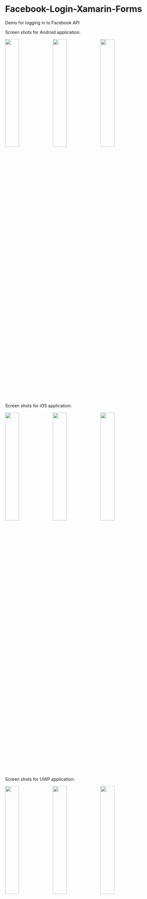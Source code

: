 # Facebook-Login-Xamarin-Forms
Demo for logging in to Facebook API

Screen shots for Android application:

<img src="https://github.com/HoussemDellai/Facebook-Login-Xamarin-Forms/blob/master/items/android1.png?raw=true" width="30%"/>
<img src="https://github.com/HoussemDellai/Facebook-Login-Xamarin-Forms/blob/master/items/android2.png?raw=true" width="30%"/>
<img src="https://github.com/HoussemDellai/Facebook-Login-Xamarin-Forms/blob/master/items/android3.png?raw=true" width="30%"/>

Screen shots for iOS application:

<img src="https://github.com/HoussemDellai/Facebook-Login-Xamarin-Forms/blob/master/items/ios1.jpg?raw=true" width="30%"/>
<img src="https://github.com/HoussemDellai/Facebook-Login-Xamarin-Forms/blob/master/items/ios2.jpg?raw=true" width="30%"/>
<img src="https://github.com/HoussemDellai/Facebook-Login-Xamarin-Forms/blob/master/items/ios3.jpg?raw=true" width="30%"/>

Screen shots for UWP application:

<img src="https://github.com/HoussemDellai/Facebook-Login-Xamarin-Forms/blob/master/items/uwp1.PNG?raw=true" width="30%"/>
<img src="https://github.com/HoussemDellai/Facebook-Login-Xamarin-Forms/blob/master/items/uwp2.PNG?raw=true" width="30%"/>
<img src="https://github.com/HoussemDellai/Facebook-Login-Xamarin-Forms/blob/master/items/uwp3.PNG?raw=true" width="30%"/>
